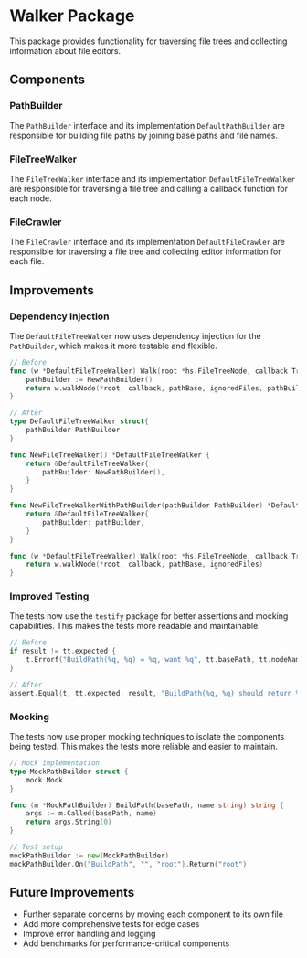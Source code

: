 # Walker Package

This package provides functionality for traversing file trees and collecting information about file editors.

## Components

### PathBuilder

The `PathBuilder` interface and its implementation `DefaultPathBuilder` are responsible for building file paths by joining base paths and file names.

### FileTreeWalker

The `FileTreeWalker` interface and its implementation `DefaultFileTreeWalker` are responsible for traversing a file tree and calling a callback function for each node.

### FileCrawler

The `FileCrawler` interface and its implementation `DefaultFileCrawler` are responsible for traversing a file tree and collecting editor information for each file.

## Improvements

### Dependency Injection

The `DefaultFileTreeWalker` now uses dependency injection for the `PathBuilder`, which makes it more testable and flexible.

```go
// Before
func (w *DefaultFileTreeWalker) Walk(root *hs.FileTreeNode, callback TreeCallback, pathBase string, ignoredFiles *[]string) error {
    pathBuilder := NewPathBuilder()
    return w.walkNode(*root, callback, pathBase, ignoredFiles, pathBuilder)
}

// After
type DefaultFileTreeWalker struct{
    pathBuilder PathBuilder
}

func NewFileTreeWalker() *DefaultFileTreeWalker {
    return &DefaultFileTreeWalker{
        pathBuilder: NewPathBuilder(),
    }
}

func NewFileTreeWalkerWithPathBuilder(pathBuilder PathBuilder) *DefaultFileTreeWalker {
    return &DefaultFileTreeWalker{
        pathBuilder: pathBuilder,
    }
}

func (w *DefaultFileTreeWalker) Walk(root *hs.FileTreeNode, callback TreeCallback, pathBase string, ignoredFiles *[]string) error {
    return w.walkNode(*root, callback, pathBase, ignoredFiles)
}
```

### Improved Testing

The tests now use the `testify` package for better assertions and mocking capabilities. This makes the tests more readable and maintainable.

```go
// Before
if result != tt.expected {
    t.Errorf("BuildPath(%q, %q) = %q, want %q", tt.basePath, tt.nodeName, result, tt.expected)
}

// After
assert.Equal(t, tt.expected, result, "BuildPath(%q, %q) should return %q", tt.basePath, tt.nodeName, tt.expected)
```

### Mocking

The tests now use proper mocking techniques to isolate the components being tested. This makes the tests more reliable and easier to maintain.

```go
// Mock implementation
type MockPathBuilder struct {
    mock.Mock
}

func (m *MockPathBuilder) BuildPath(basePath, name string) string {
    args := m.Called(basePath, name)
    return args.String(0)
}

// Test setup
mockPathBuilder := new(MockPathBuilder)
mockPathBuilder.On("BuildPath", "", "root").Return("root")
```

## Future Improvements

- Further separate concerns by moving each component to its own file
- Add more comprehensive tests for edge cases
- Improve error handling and logging
- Add benchmarks for performance-critical components
